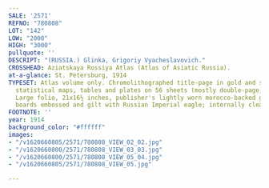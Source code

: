 ```yaml
---
SALE: '2571'
REFNO: "780808"
LOT: "142"
LOW: "2000"
HIGH: "3000"
pullquote: ''
DESCRIPT: "(RUSSIA.) Glinka, Grigoriy Vyacheslavovich."
CROSSHEAD: Aziatskaya Rossiya Atlas (Atlas of Asiatic Russia).
at-a-glance: St. Petersburg, 1914
TYPESET: Atlas volume only. Chromolithographed title-page in gold and silver, 72 chromolithographed
  statistical maps, tables and plates on 56 sheets (mostly double-page, one folding).
  Large folio, 21x16½ inches, publisher's lightly worn morocco-backed green cloth
  boards embossed and gilt with Russian Imperial eagle; internally clean.
FOOTNOTE: ''
year: 1914
background_color: "#ffffff"
images:
- "/v1620660805/2571/780808_VIEW_02_02.jpg"
- "/v1620660800/2571/780808_VIEW_03_03.jpg"
- "/v1620660800/2571/780808_VIEW_05_04.jpg"
- "/v1620660805/2571/780808_VIEW_05.jpg"

---
```

